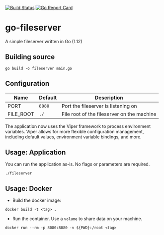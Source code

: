 [![Build Status](https://travis-ci.org/rmeulen/go-fileserver.svg?branch=master)](https://travis-ci.org/rmeulen/go-fileserver)
[![Go Report Card](https://goreportcard.com/badge/github.com/rmeulen/go-fileserver)](https://goreportcard.com/report/github.com/rmeulen/go-fileserver)
# go-fileserver
A simple fileserver written in Go (1.12)

## Building source
```
go build -o fileserver main.go
```

## Configuration
|Name     |Default|Description                                 |
|---------|-------|--------------------------------------------|
|PORT     |`8080` |Port the fileserver is listening on         |
|FILE_ROOT|`./` |File root of the fileserver on the machine  |

The application now uses the Viper framework to process environment variables. Viper allows for more flexible configuration management, including default values, environment variable bindings, and more.

## Usage: Application
You can run the application as-is. No flags or parameters are required.
```
./fileserver
```
## Usage: Docker
* Build the docker image:
```
docker build -t <tag> .
```
* Run the container. Use a `volume` to share data on your machine.

```
docker run --rm -p 8080:8080 -v ${PWD}:/root <tag>
```
